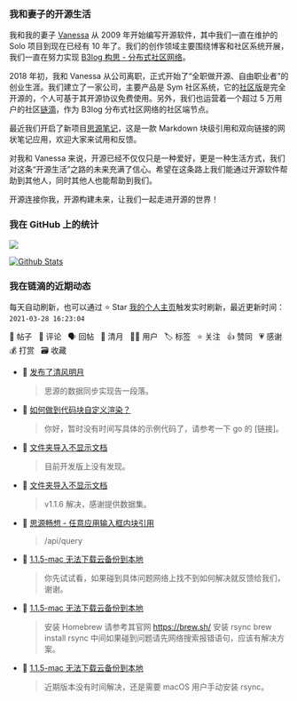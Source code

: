 ### 我和妻子的开源生活

我和我的妻子 [Vanessa](https://github.com/Vanessa219) 从 2009 年开始编写开源软件，其中我们一直在维护的 Solo 项目到现在已经有 10 年了。我们的创作领域主要围绕博客和社区系统开展，我们一直在努力实现 [B3log 构思 - 分布式社区网络](https://ld246.com/article/1546941897596)。

2018 年初，我和 Vanessa 从公司离职，正式开始了“全职做开源、自由职业者”的创业生涯。我们建立了一家公司，主要产品是 Sym 社区系统，它的[社区版](https://github.com/88250/symphony)是完全开源的，个人可基于其开源协议免费使用。另外，我们也运营着一个超过 5 万用户的社区[链滴](https://ld246.com)，作为 B3log 分布式社区网络的社区端节点。

最近我们开启了新项目[思源笔记](https://github.com/siyuan-note/siyuan)，这是一款 Markdown 块级引用和双向链接的网状笔记应用，欢迎大家来试用和反馈。

对我和 Vanessa 来说，开源已经不仅仅只是一种爱好，更是一种生活方式，我们对这条“开源生活”之路的未来充满了信心。希望在这条路上我们能通过开源软件帮助到其他人，同时其他人也能帮助到我们。

开源连接你我，开源构建未来，让我们一起走进开源的世界！

### 我在 GitHub 上的统计

<a title="Hits" target="_blank" href="https://github.com/88250/88250"><img src="https://hits.b3log.org/88250/88250.svg"></a>

[![Github Stats](https://github-readme-stats.vercel.app/api?username=88250&theme=tokyonight&show_icons=true)](https://github.com/88250)

<!--events start -->

### 我在链滴的近期动态

每天自动刷新，也可以通过 ⭐️ Star [我的个人主页](https://github.com/88250/88250)触发实时刷新，最近更新时间：`2021-03-28 16:23:04`

📝 帖子 &nbsp; 💬 评论 &nbsp; 🗣 回帖 &nbsp; 🌙 清月 &nbsp; 👨‍💻 用户 &nbsp; 🏷️ 标签 &nbsp; ⭐️ 关注 &nbsp; 👍 赞同 &nbsp; 💗 感谢 &nbsp; 💰 打赏 &nbsp; 🗃 收藏

* 🌙 [发布了清风明月](https://ld246.com/member/88250/breezemoons/1616864129916)

  > 思源的数据同步实现告一段落。
* 💬 [如何做到代码块自定义渲染？](https://ld246.com/article/1616859882176/comment/1616862291064#comments)

  > 你好，暂时没有时间写具体的示例代码了，请参考一下 go 的 [链接]。
* 💬 [文件夹导入不显示文档](https://ld246.com/article/1616769384771/comment/1616858767089#comments)

  > 目前开发版上没有发现。
* 💬 [文件夹导入不显示文档](https://ld246.com/article/1616769384771/comment/1616852624260#comments)

  > v1.1.6 解决，感谢提供数据集。
* 💬 [思源畅想 - 任意应用输入框内块引用](https://ld246.com/article/1616658417483/comment/1616827850969#comments)

  > /api/query
* 💬 [1.1.5-mac 无法下载云备份到本地](https://ld246.com/article/1616706018575/comment/1616809314459#comments)

  > 你先试试看，如果碰到具体问题网络上找不到如何解决就反馈给我们，谢谢。
* 💬 [1.1.5-mac 无法下载云备份到本地](https://ld246.com/article/1616706018575/comment/1616808232431#comments)

  > 安装 Homebrew 请参考其官网 https://brew.sh/ 安装 rsync brew install rsync 中间如果碰到问题请先网络搜索报错语句，应该有解决方案。
* 💬 [1.1.5-mac 无法下载云备份到本地](https://ld246.com/article/1616706018575/comment/1616746770818#comments)

  > 近期版本没有时间解决，还是需要 macOS 用户手动安装 rsync。


<!--events end -->
